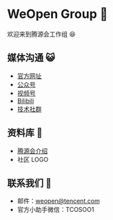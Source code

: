 # WeOpen Group 🌟

欢迎来到腾源会工作组 😆

## 媒体沟通 😺

- [官方网址](https://cloud.tencent.com/act/event/weopen)
- [公众号](https://github.com/weopenprojects/Working-Group/blob/main/materials/%E8%85%BE%E6%BA%90%E4%BC%9A%E5%85%AC%E4%BC%97%E5%8F%B7logo.jpeg)
- [视频号](https://github.com/weopenprojects/WeOpen-Talk/blob/main/%E8%85%BE%E6%BA%90%E4%BC%9A%E8%A7%86%E9%A2%91%E5%8F%B7.png)
- [Bilibili](https://space.bilibili.com/1662325245?spm_id_from=333.788.b_765f7570696e666f.2)
- [技术社群](https://github.com/weopenprojects/WeOpen-Talk/blob/main/%E8%85%BE%E5%B0%8F%E6%BA%90%E5%BE%AE%E4%BF%A1.png)

## 资料库 📁

- [腾源会介绍](https://drive.google.com/file/d/17dTuenOz9VqjhsvPjgxT7o54WWTnujUE/view)
- 社区 LOGO

## 联系我们 📩

- 邮件：[weopen@tencent.com](mailto:weopen@tencent.com)
- 官方小助手微信：TCOSOO1
